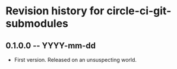 # Revision history for circle-ci-git-submodules

## 0.1.0.0 -- YYYY-mm-dd

* First version. Released on an unsuspecting world.
